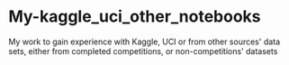 # My-kaggle_uci_other_notebooks
My work to gain experience with Kaggle, UCI or from other sources' data sets,
either from completed competitions, or non-competitions' datasets
